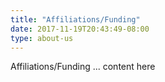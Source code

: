```yaml
---
title: "Affiliations/Funding"
date: 2017-11-19T20:43:49-08:00
type: about-us
---
```


Affiliations/Funding ... content here
